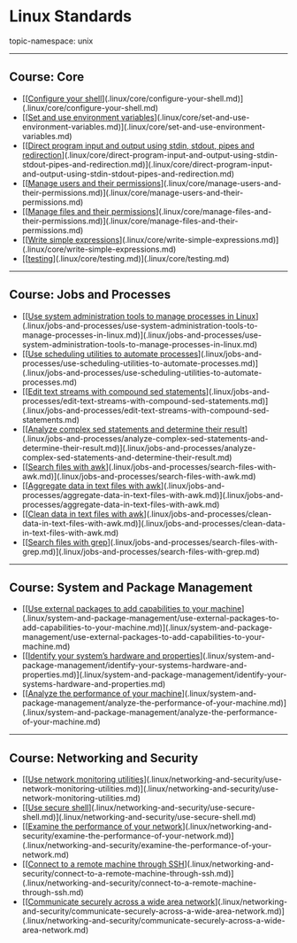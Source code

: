 # Linux Standards

topic-namespace: unix


---
## Course: Core

- [[[Configure your shell](.linux/core/configure-your-shell.md)](.linux/core/configure-your-shell.md)](.linux/core/configure-your-shell.md)
- [[[Set and use environment variables](.linux/core/set-and-use-environment-variables.md)](.linux/core/set-and-use-environment-variables.md)](.linux/core/set-and-use-environment-variables.md)
- [[[Direct program input and output using stdin, stdout, pipes and redirection](.linux/core/direct-program-input-and-output-using-stdin-stdout-pipes-and-redirection.md)](.linux/core/direct-program-input-and-output-using-stdin-stdout-pipes-and-redirection.md)](.linux/core/direct-program-input-and-output-using-stdin-stdout-pipes-and-redirection.md)
- [[[Manage users and their permissions](.linux/core/manage-users-and-their-permissions.md)](.linux/core/manage-users-and-their-permissions.md)](.linux/core/manage-users-and-their-permissions.md)
- [[[Manage files and their permissions](.linux/core/manage-files-and-their-permissions.md)](.linux/core/manage-files-and-their-permissions.md)](.linux/core/manage-files-and-their-permissions.md)
- [[[Write simple expressions](.linux/core/write-simple-expressions.md)](.linux/core/write-simple-expressions.md)](.linux/core/write-simple-expressions.md)
- [[[testing](.linux/core/testing.md)](.linux/core/testing.md)](.linux/core/testing.md)


---
## Course: Jobs and Processes


- [[[Use system administration tools to manage processes in Linux](.linux/jobs-and-processes/use-system-administration-tools-to-manage-processes-in-linux.md)](.linux/jobs-and-processes/use-system-administration-tools-to-manage-processes-in-linux.md)](.linux/jobs-and-processes/use-system-administration-tools-to-manage-processes-in-linux.md)
- [[[Use scheduling utilities to automate processes](.linux/jobs-and-processes/use-scheduling-utilities-to-automate-processes.md)](.linux/jobs-and-processes/use-scheduling-utilities-to-automate-processes.md)](.linux/jobs-and-processes/use-scheduling-utilities-to-automate-processes.md)
- [[[Edit text streams with compound sed statements](.linux/jobs-and-processes/edit-text-streams-with-compound-sed-statements.md)](.linux/jobs-and-processes/edit-text-streams-with-compound-sed-statements.md)](.linux/jobs-and-processes/edit-text-streams-with-compound-sed-statements.md)
- [[[Analyze complex sed statements and determine their result](.linux/jobs-and-processes/analyze-complex-sed-statements-and-determine-their-result.md)](.linux/jobs-and-processes/analyze-complex-sed-statements-and-determine-their-result.md)](.linux/jobs-and-processes/analyze-complex-sed-statements-and-determine-their-result.md)
- [[[Search files with awk](.linux/jobs-and-processes/search-files-with-awk.md)](.linux/jobs-and-processes/search-files-with-awk.md)](.linux/jobs-and-processes/search-files-with-awk.md)
- [[[Aggregate data in text files with awk](.linux/jobs-and-processes/aggregate-data-in-text-files-with-awk.md)](.linux/jobs-and-processes/aggregate-data-in-text-files-with-awk.md)](.linux/jobs-and-processes/aggregate-data-in-text-files-with-awk.md)
- [[[Clean data in text files with awk](.linux/jobs-and-processes/clean-data-in-text-files-with-awk.md)](.linux/jobs-and-processes/clean-data-in-text-files-with-awk.md)](.linux/jobs-and-processes/clean-data-in-text-files-with-awk.md)
- [[[Search files with grep](.linux/jobs-and-processes/search-files-with-grep.md)](.linux/jobs-and-processes/search-files-with-grep.md)](.linux/jobs-and-processes/search-files-with-grep.md)


---
## Course: System and Package Management


- [[[Use external packages to add capabilities to your machine](.linux/system-and-package-management/use-external-packages-to-add-capabilities-to-your-machine.md)](.linux/system-and-package-management/use-external-packages-to-add-capabilities-to-your-machine.md)](.linux/system-and-package-management/use-external-packages-to-add-capabilities-to-your-machine.md)
- [[[Identify your system’s hardware and properties](.linux/system-and-package-management/identify-your-systems-hardware-and-properties.md)](.linux/system-and-package-management/identify-your-systems-hardware-and-properties.md)](.linux/system-and-package-management/identify-your-systems-hardware-and-properties.md)
- [[[Analyze the performance of your machine](.linux/system-and-package-management/analyze-the-performance-of-your-machine.md)](.linux/system-and-package-management/analyze-the-performance-of-your-machine.md)](.linux/system-and-package-management/analyze-the-performance-of-your-machine.md)


---
## Course: Networking and Security


- [[[Use network monitoring utilities](.linux/networking-and-security/use-network-monitoring-utilities.md)](.linux/networking-and-security/use-network-monitoring-utilities.md)](.linux/networking-and-security/use-network-monitoring-utilities.md)
- [[[Use secure shell](.linux/networking-and-security/use-secure-shell.md)](.linux/networking-and-security/use-secure-shell.md)](.linux/networking-and-security/use-secure-shell.md)
- [[[Examine the performance of your network](.linux/networking-and-security/examine-the-performance-of-your-network.md)](.linux/networking-and-security/examine-the-performance-of-your-network.md)](.linux/networking-and-security/examine-the-performance-of-your-network.md)
- [[[Connect to a remote machine through SSH](.linux/networking-and-security/connect-to-a-remote-machine-through-ssh.md)](.linux/networking-and-security/connect-to-a-remote-machine-through-ssh.md)](.linux/networking-and-security/connect-to-a-remote-machine-through-ssh.md)
- [[[Communicate securely across a wide area network](.linux/networking-and-security/communicate-securely-across-a-wide-area-network.md)](.linux/networking-and-security/communicate-securely-across-a-wide-area-network.md)](.linux/networking-and-security/communicate-securely-across-a-wide-area-network.md)
